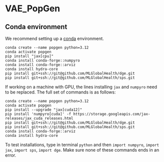 # VAE_PopGen

## Conda environment

We recommend setting up a [conda](https://docs.conda.io/projects/conda/en/latest/index.html) environment.

```
conda create --name popgen python=3.12
conda activate popgen
pip install "jax[cpu]"
conda install conda-forge::numpyro
conda install conda-forge::arviz
conda install hydra-core
pip install git+ssh://git@github.com/MLGlobalHealth/dge.git
pip install git+ssh://git@github.com/MLGlobalHealth/sps.git
```

If working on a machine with GPU, the lines installing `jax` and `numpyro` need to be replaced. The full set of commands is as follows: 

```
conda create --name popgen python=3.12
conda activate popgen
pip install --upgrade "jax[cuda12]"
pip install 'numpyro[cuda]' -f https://storage.googleapis.com/jax-releases/jax_cuda_releases.html
pip install git+ssh://git@github.com/MLGlobalHealth/dge.git
pip install git+ssh://git@github.com/MLGlobalHealth/sps.git
conda install conda-forge::arviz
conda install hydra-core
```

To test installations, type in terminal `python` and then `import numpyro`, `import jax`, `import sps`, `import dge`. Make sure none of these commands ends in an error.